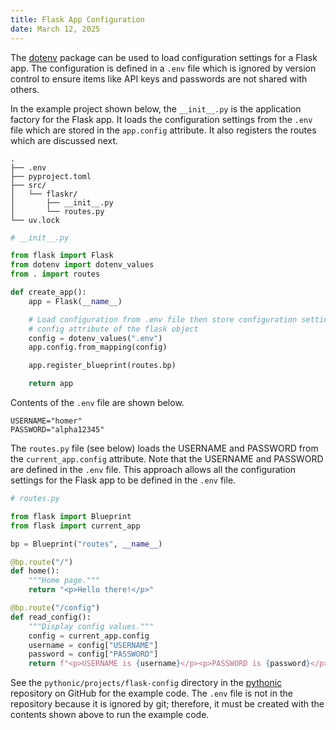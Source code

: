 ```yaml
---
title: Flask App Configuration
date: March 12, 2025
---
```


The [dotenv](https://pypi.org/project/python-dotenv/) package can be used to load configuration settings for a Flask app. The configuration is defined in a `.env` file which is ignored by version control to ensure items like API keys and passwords are not shared with others.

In the example project shown below, the `__init__.py` is the application factory for the Flask app. It loads the configuration settings from the `.env` file which are stored in the `app.config` attribute. It also registers the routes which are discussed next.

```text
.
├── .env
├── pyproject.toml
├── src/
│   └── flaskr/
│       ├── __init__.py
│       └── routes.py
└── uv.lock
```

```python
# __init__.py

from flask import Flask
from dotenv import dotenv_values
from . import routes

def create_app():
    app = Flask(__name__)

    # Load configuration from .env file then store configuration settings in the
    # config attribute of the flask object
    config = dotenv_values(".env")
    app.config.from_mapping(config)

    app.register_blueprint(routes.bp)

    return app
```

Contents of the `.env` file are shown below.

```text
USERNAME="homer"
PASSWORD="alpha12345"
```

The `routes.py` file (see below) loads the USERNAME and PASSWORD from the `current_app.config` attribute. Note that the USERNAME and PASSWORD are defined in the `.env` file. This approach allows all the configuration settings for the Flask app to be defined in the `.env` file.

```python
# routes.py

from flask import Blueprint
from flask import current_app

bp = Blueprint("routes", __name__)

@bp.route("/")
def home():
    """Home page."""
    return "<p>Hello there!</p>"

@bp.route("/config")
def read_config():
    """Display config values."""
    config = current_app.config
    username = config["USERNAME"]
    password = config["PASSWORD"]
    return f"<p>USERNAME is {username}</p><p>PASSWORD is {password}</p>"
```

See the `pythonic/projects/flask-config` directory in the [pythonic](https://github.com/wigging/pythonic) repository on GitHub for the example code. The `.env` file is not in the repository because it is ignored by git; therefore, it must be created with the contents shown above to run the example code.
